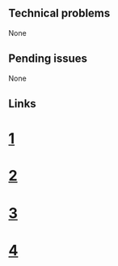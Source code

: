 ## Technical problems
None

## Pending issues
None

## Links

# [1](as5/)

# [2](gs-rest-service/)

# [3](gs-spring-boot/)

# [4](gs-accessing-data-jpa/)
